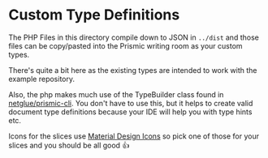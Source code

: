 # Custom Type Definitions

The PHP Files in this directory compile down to JSON in `../dist` and those files can be copy/pasted into the Prismic writing room as your custom types.

There's quite a bit here as the existing types are intended to work with the example repository.

Also, the php makes much use of the TypeBuilder class found in [netglue/prismic-cli](https://github.com/netglue/prismic-cli). You don't have to use this, but it helps to create valid document type definitions because your IDE will help you with type hints etc.

Icons for the slices use [Material Design Icons](https://material.io/resources/icons/) so pick one of those for your slices and you should be all good 👍
